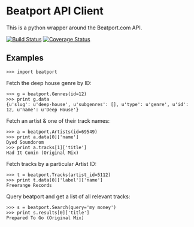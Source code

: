 # Beatport API Client

This is a python wrapper around the Beatport.com API.

[![Build Status](https://travis-ci.org/cburmeister/beatport.png?branch=master)](https://travis-ci.org/cburmeister/beatport)
[![Coverage Status](https://coveralls.io/repos/cburmeister/beatport/badge.png)](https://coveralls.io/r/cburmeister/beatport)

## Examples

    >>> import beatport

Fetch the deep house genre by ID:

    >>> g = beatport.Genres(id=12)
    >>> print g.data
    {u'slug': u'deep-house', u'subgenres': [], u'type': u'genre', u'id': 12, u'name': u'Deep House'}

Fetch an artist & one of their track names:

    >>> a = beatport.Artists(id=69549)
    >>> print a.data[0]['name']
    Dyed Soundorom
    >>> print a.tracks[1]['title']
    Had It Comin (Original Mix)

Fetch tracks by a particular Artist ID:

    >>> t = beatport.Tracks(artist_id=5112)
    >>> print t.data[0]['label']['name']
    Freerange Records

Query beatport and get a list of all relevant tracks:

    >>> s = beatport.Search(query='my money')
    >>> print s.results[0]['title']
    Prepared To Go (Original Mix)
